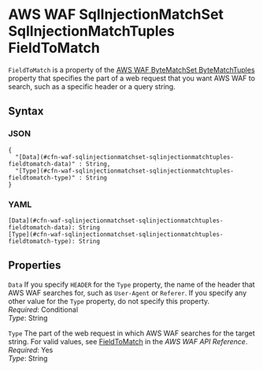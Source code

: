 # AWS WAF SqlInjectionMatchSet SqlInjectionMatchTuples FieldToMatch<a name="aws-properties-waf-sqlinjectionmatchset-sqlinjectionmatchtuples-fieldtomatch"></a>

`FieldToMatch` is a property of the [AWS WAF ByteMatchSet ByteMatchTuples](aws-properties-waf-bytematchset-bytematchtuples.md) property that specifies the part of a web request that you want AWS WAF to search, such as a specific header or a query string\.

## Syntax<a name="w4ab1c21c14e2127b5"></a>

### JSON<a name="aws-properties-waf-sqlinjectionmatchset-sqlinjectionmatchtuples-fieldtomatch-syntax.json"></a>

```
{
  "[Data](#cfn-waf-sqlinjectionmatchset-sqlinjectionmatchtuples-fieldtomatch-data)" : String,
  "[Type](#cfn-waf-sqlinjectionmatchset-sqlinjectionmatchtuples-fieldtomatch-type)" : String
}
```

### YAML<a name="aws-properties-waf-sqlinjectionmatchset-sqlinjectionmatchtuples-fieldtomatch-syntax.yaml"></a>

```
[Data](#cfn-waf-sqlinjectionmatchset-sqlinjectionmatchtuples-fieldtomatch-data): String
[Type](#cfn-waf-sqlinjectionmatchset-sqlinjectionmatchtuples-fieldtomatch-type): String
```

## Properties<a name="w4ab1c21c14e2127b7"></a>

`Data`  <a name="cfn-waf-sqlinjectionmatchset-sqlinjectionmatchtuples-fieldtomatch-data"></a>
If you specify `HEADER` for the `Type` property, the name of the header that AWS WAF searches for, such as `User-Agent` or `Referer`\. If you specify any other value for the `Type` property, do not specify this property\.  
*Required*: Conditional  
*Type*: String

`Type`  <a name="cfn-waf-sqlinjectionmatchset-sqlinjectionmatchtuples-fieldtomatch-type"></a>
The part of the web request in which AWS WAF searches for the target string\. For valid values, see [FieldToMatch](https://docs.aws.amazon.com/waf/latest/APIReference/API_FieldToMatch.html) in the *AWS WAF API Reference*\.  
*Required*: Yes  
*Type*: String